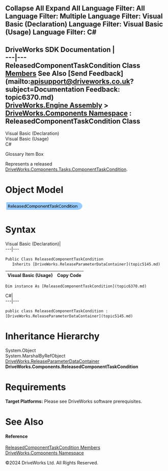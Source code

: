        

 Collapse All Expand All  Language Filter: All  Language Filter: Multiple  Language Filter: Visual Basic (Declaration) Language Filter: Visual Basic (Usage) Language Filter: C#  
---  
DriveWorks SDK Documentation  |   
---|---  
ReleasedComponentTaskCondition Class   
[Members](topic6371.md) See Also [Send Feedback](mailto:apisupport@driveworks.co.uk?subject=Documentation Feedback: topic6370.md)  
[DriveWorks.Engine Assembly](topic2156.md) > [DriveWorks.Components Namespace](topic6089.md) : ReleasedComponentTaskCondition Class  
---  
  
Visual Basic (Declaration)    
Visual Basic (Usage)    
C# 

Glossary Item Box

Represents a released [DriveWorks.Components.Tasks.ComponentTaskCondition](topic6493.md). 

# Object Model

![](dotnetdiagramimages/image331.png)

# Syntax

Visual Basic (Declaration)|   
---|---  
      
    
    Public Class ReleasedComponentTaskCondition 
       Inherits [DriveWorks.ReleaseParameterDataContainer](topic5145.md)  
  
Visual Basic (Usage)| Copy Code  
---|---  
      
    
    Dim instance As [ReleasedComponentTaskCondition](topic6370.md)  
  
C#|   
---|---  
      
    
    public class ReleasedComponentTaskCondition : [DriveWorks.ReleaseParameterDataContainer](topic5145.md)   
  
# Inheritance Hierarchy

System.Object  
System.MarshalByRefObject  
[DriveWorks.ReleaseParameterDataContainer](topic5145.md)  
**DriveWorks.Components.ReleasedComponentTaskCondition**  


# Requirements

**Target Platforms:** Please see DriveWorks software prerequisites.

# See Also

#### Reference

[ReleasedComponentTaskCondition Members](topic6371.md)   
[DriveWorks.Components Namespace](topic6089.md)

©2024 DriveWorks Ltd. All Rights Reserved.
